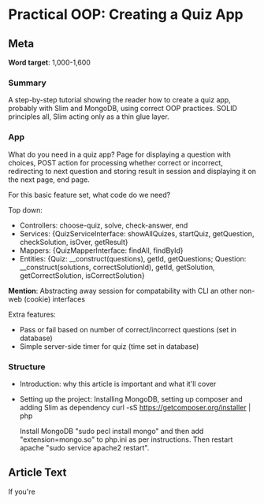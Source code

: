 # Practical OOP: Creating a Quiz App
## Meta

**Word target**: 1,000-1,600

### Summary

A step-by-step tutorial showing the reader how to create a quiz app, probably with Slim and MongoDB, using correct OOP practices. SOLID principles all, Slim acting only as a thin glue layer.

### App

What do you need in a quiz app? Page for displaying a question with choices, POST action for processing whether correct or incorrect, redirecting to next question and storing result in session and displaying it on the next page, end page.

For this basic feature set, what code do we need?

Top down:

+ Controllers: choose-quiz, solve, check-answer, end
+ Services: {QuizServiceInterface: showAllQuizes, startQuiz, getQuestion, checkSolution, isOver, getResult}
+ Mappers: {QuizMapperInterface: findAll, findById}
+ Entities: {Quiz: __construct(questions), getId, getQuestions; Question: __construct(solutions, correctSolutionId), getId, getSolution, getCorrectSolution, isCorrectSolution}

**Mention**: Abstracting away session for compatability with CLI an other non-web (cookie) interfaces

Extra features: 

+ Pass or fail based on number of correct/incorrect questions (set in database)
+ Simple server-side timer for quiz (time set in database)

### Structure

+ Introduction: why this article is important and what it'll cover
+ Setting up the project: Installing MongoDB, setting up composer and adding Slim as dependency
    curl -sS https://getcomposer.org/installer | php
    
    Install MongoDB "sudo pecl install mongo" and then add "extension=mongo.so" to php.ini as per instructions. Then restart apache "sudo service apache2 restart".

## Article Text

If you're 
